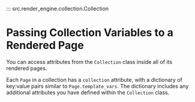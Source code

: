 ::: src.render_engine.collection.Collection

# Passing Collection Variables to a Rendered Page

You can access attributes from the `Collection` class inside all of its rendered pages.

Each `Page` in a collection has a `collection` attribute, with a dictionary of key:value pairs similar to `Page.template_vars`. The dictionary includes any additional attributes you have defined within the `Collection` class.